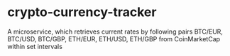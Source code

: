 # crypto-currency-tracker
A microservice, which retrieves current rates by following pairs BTC/EUR, BTC/USD, BTC/GBP, ETH/EUR, ETH/USD, ETH/GBP from CoinMarketCap within set intervals
